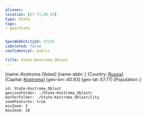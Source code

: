 ```yaml
---
aliases: 
location: [57.77,40.93]
type: State
tags:
- geo/State


SpocWebEntityId: 37132
isDeleted: false
confidential: public

title: State-Kostroma_Oblast
---
```

[name::Kostroma Oblast]
[name-abbr::]
[Country::[Russia](geo/Continent/Europe/Russia.md)]
[Capital::[Kostroma](geo/Continent/Europe/Russia/City/Kostroma.md)]
[geo-lon::40.93]
[geo-lat::57.77]
[Population::]



```leaflet
id: State-Kostroma_Oblast
geojsonFolder: ./State-Kostroma_Oblast/
markerFolder: ./State-Kostroma_Oblast/City
zoomFeatures: true 
minZoom: 2 
maxZoom: 18
```


